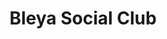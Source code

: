 ---
title: Bleya Social Club
description: Place to meet people
background: "images/bg.jpg"
logo: "images/logo/orange-cocktail.png"
---